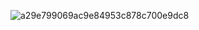 ![a29e799069ac9e84953c878c700e9dc8](https://github.com/MishaPanivnyk/KPZ_3/assets/88387140/79f528e2-c096-4e21-b8e5-ba234fda4542)
